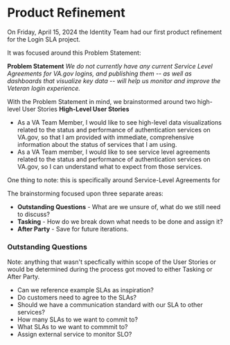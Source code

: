 # Product Refinement

On Friday, April 15, 2024 the Identity Team had our first product refinement for the Login SLA project.


It was focused around this Problem Statement:

__Problem Statement__
_We do not currently have any current Service Level Agreements for VA.gov logins, and publishing them -- as well as dashboards that visualize key data -- will help us monitor and improve the Veteran login experience._

With the Problem Statement in mind, we brainstormed around two high-level User Stories
__High-Level User Stories__
* As a VA Team Member, I would like to see high-level data visualizations related to the status and performance of authentication services on VA.gov, so that I am provided with immediate, comprehensive information about the status of services that I am using.
* As a VA Team member, I would like to see service level agreements related to the status and performance of authentication services on VA.gov, so I can understand what to expect from those services.

One thing to note: this is specifically around Service-Level Agreements for

The brainstorming focused upon three separate areas:
* __Outstanding Questions__ - What are we unsure of, what do we still need to discuss?
* __Tasking__ - How do we break down what needs to be done and assign it?
* __After Party__ - Save for future iterations.



### Outstanding Questions
Note: anything that wasn't specfically within scope of the User Stories or would be determined during the process got moved to either Tasking or After Party.
* Can we reference example SLAs as inspiration?
* Do customers need to agree to the SLAs?
* Should we have a communication standard with our SLA to other services?
* How many SLAs to we want to commit to?
* What SLAs to we want to commmit to?
* Assign external service to monitor SLO?


